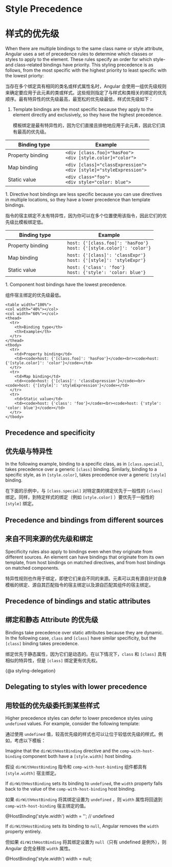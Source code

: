 # Style Precedence

# 样式的优先级

When there are multiple bindings to the same class name or style attribute, Angular uses a set of precedence rules to determine which classes or styles to apply to the element.
These rules specify an order for which style- and class-related bindings have priority.
This styling precedence is as follows, from the most specific with the highest priority to least specific with the lowest priorty:

当存在多个绑定具有相同的类名或样式属性名时，Angular 会使用一组优先级规则来确定要应用于此元素的类或样式。这些规则指定了与样式和类相关的绑定的优先顺序。最有特异性的优先级最高，最宽松的优先级最低，样式优先级如下：

1. Template bindings are the most specific because they apply to the element directly and exclusively, so they have the highest precedence.

   模板绑定是最有特异性的，因为它们直接且排他地应用于此元素，因此它们具有最高的优先级。

  <table width="100%">
    <col width="40%"></col>
    <col width="60%"></col>
    <thead>
      <tr>
        <th>Binding type</th>
        <th>Example</th>
      </tr>
    </thead>
    <tbody>
      <tr>
        <td>Property binding</td>
        <td><code>&lt;div [class.foo]="hasFoo"&gt;</code><br><code>&lt;div [style.color]="color"&gt;</code></td>
      </tr>
      <tr>
        <td>Map binding</td>
        <td><code>&lt;div [class]="classExpression"&gt;</code><br><code>&lt;div [style]="styleExpression"&gt;</code></td>
      </tr>
      <tr>
        <td>Static value</td>
        <td><code>&lt;div class="foo"&gt;</code><br><code>&lt;div style="color: blue"&gt;</code></td>
      </tr>
    </tbody>
  </table>
1. Directive host bindings are less specific because you can use directives in multiple locations, so they have a lower precedence than template bindings.

   指令的宿主绑定不太有特异性，因为你可以在多个位置使用该指令，因此它们的优先级比模板绑定低。

  <table width="100%">
    <col width="40%"></col>
    <col width="60%"></col>
    <thead>
      <tr>
        <th>Binding type</th>
        <th>Example</th>
      </tr>
    </thead>
    <tbody>
      <tr>
        <td>Property binding</td>
        <td><code>host: {'[class.foo]': 'hasFoo'}</code><br><code>host: {'[style.color]': 'color'}</code></td>
      </tr>
      <tr>
        <td>Map binding</td>
        <td><code>host: {'[class]': 'classExpr'}</code><br><code>host: {'[style]': 'styleExpr'}</code></td>
      </tr>
      <tr>
        <td>Static value</td>
        <td><code>host: {'class': 'foo'}</code><br><code>host: {'style': 'color: blue'}</code></td>
      </tr>
    </tbody>
  </table>
1. Component host bindings have the lowest precedence.

   组件宿主绑定的优先级最低。

    <table width="100%">
    <col width="40%"></col>
    <col width="60%"></col>
    <thead>
      <tr>
        <th>Binding type</th>
        <th>Example</th>
      </tr>
    </thead>
    <tbody>
      <tr>
        <td>Property binding</td>
        <td><code>host: {'[class.foo]': 'hasFoo'}</code><br><code>host: {'[style.color]': 'color'}</code></td>
      </tr>
      <tr>
        <td>Map binding</td>
        <td><code>host: {'[class]': 'classExpression'}</code><br><code>host: {'[style]': 'styleExpression'}</code></td>
      </tr>
      <tr>
        <td>Static value</td>
        <td><code>host: {'class': 'foo'}</code><br><code>host: {'style': 'color: blue'}</code></td>
      </tr>
    </tbody>
  </table>

## Precedence and specificity

## 优先级与特异性

In the following example, binding to a specific class, as in `[class.special]`, takes precedence over a generic `[class]` binding.
Similarly, binding to a specific style, as in `[style.color]`, takes precedence over a generic `[style]` binding.

在下面的示例中，与 `[class.special]` 对特定类的绑定优先于一般性的 `[class]` 绑定。同样，到特定样式的绑定（例如 `[style.color]` ）要优先于一般性的 `[style]` 绑定。

<code-example path="attribute-binding/src/app/app.component.html" region="basic-specificity" header="src/app/app.component.html"></code-example>

## Precedence and bindings from different sources

## 来自不同来源的优先级和绑定

Specificity rules also apply to bindings even when they originate from different sources.
An element can have bindings that originate from its own template, from host bindings on matched directives, and from host bindings on matched components.

特异性规则也作用于绑定，即使它们来自不同的来源。元素可以具有源自针对自身模板的绑定、源自其匹配指令的宿主绑定以及源自匹配其组件的宿主绑定。

<code-example path="attribute-binding/src/app/app.component.html" region="source-specificity" header="src/app/app.component.html"></code-example>

## Precedence of bindings and static attributes

## 绑定和静态 Attribute 的优先级

Bindings take precedence over static attributes because they are dynamic.
In the following case, `class` and `[class]` have similar specificity, but the `[class]` binding takes precedence.

绑定优先于静态属性，因为它们是动态的。在以下情况下，`class` 和 `[class]` 具有相似的特异性，但是 `[class]` 绑定更有优先权。

<code-example path="attribute-binding/src/app/app.component.html" region="dynamic-priority" header="src/app/app.component.html"></code-example>

{@a styling-delegation}

## Delegating to styles with lower precedence

## 用较低的优先级委托到某些样式

Higher precedence styles can defer to lower precedence styles using `undefined` values.
For example, consider the following template:

通过使用 `undefined` 值，较高优先级的样式也可以让位于较低优先级的样式。例如，考虑以下模板：

<code-example path="attribute-binding/src/app/app.component.html" region="style-delegation" header="src/app/app.component.html"></code-example>

Imagine that the `dirWithHostBinding` directive and the `comp-with-host-binding` component both have a `[style.width]` host binding.

假设 `dirWithHostBinding` 指令和 `comp-with-host-binding` 组件都具有 `[style.width]` 宿主绑定。

<code-example path="attribute-binding/src/app/comp-with-host-binding.component.ts" region="hostbinding" header="src/app/comp-with-host-binding.component.ts and dirWithHostBinding.directive.ts"></code-example>

If `dirWithHostBinding` sets its binding to `undefined`, the `width` property falls back to the value of the `comp-with-host-binding` host binding.

如果 `dirWithHostBinding` 将其绑定设置为 `undefined` ，则 `width` 属性将回退到 `comp-with-host-binding` 宿主绑定的值。

<code-example header="dirWithHostBinding directive">
@HostBinding('style.width')
width = ''; // undefined
</code-example>

<div class="alert is-helpful">

  If `dirWithHostBinding` sets its binding to `null`, Angular removes the `width` property entirely.

  但如果 `dirWithHostBinding` 将其绑定设置为 `null`（只有 undefined 是例外），则 Angular 会完全移除 `width` 属性。

  <code-example header="dirWithHostBinding">
  @HostBinding('style.width')
  width = null;
  </code-example>

</div>

